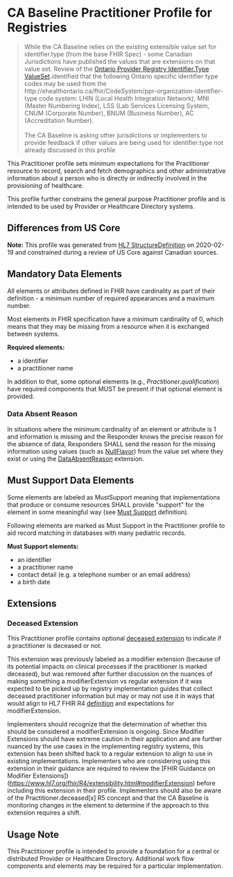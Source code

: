 # CA Baseline Practitioner Profile for Registries
<div xmlns="http://www.w3.org/1999/xhtml" xmlns:xsi="http://www.w3.org/2001/XMLSchema-instance">
	<blockquote class="stu-note">
		<p> While the CA Baseline relies on the existing extensible value set for identifier.type (from the base FHIR Spec) - some Canadian Jurisdictions have published the values that are extensions on that value set. Review of the <a href="https://simplifier.net/provincialproviderregistry-ontario-r4/ppr-organization-identifier-type-duplicate-2">Ontario Provider Registry Identifier.Type ValueSet</a>.identified that the following Ontario specific identifier type codes may be used from the http://ehealthontario.ca/fhir/CodeSystem/ppr-organization-identifier-type code system: LHIN (Local Health Integration Network), MNI (Master Numbering Index), LSS (Lab Services Licensing System, CNUM (Corporate Number), BNUM (Business Number), AC (Accreditation Number).
    <br>
    <br>
    The CA Baseline is asking other jurisdictions or implementers to provide feedback if other values are being used for identifier.type not already discussed in this profile</p>
	</blockquote>
  </div>

This Practitioner profile sets minimum expectations for the Practitioner resource to record, search and fetch demographics and other administrative information about a person who is directly or indirectly involved in the provisioning of healthcare.

This profile further constrains the general purpose Practitioner profile and is intended to be used by Provider or Healthcare Directory systems.

## Differences from US Core
**Note:** This profile was generated from [HL7 StructureDefinition](https://www.hl7.org/fhir/practitioner.profile.json) on 2020-02-19 and constrained during a review of US Core against Canadian sources.

## Mandatory Data Elements
All elements or attributes defined in FHIR have cardinality as part of their definition - a minimum number of required appearances and a maximum number.


Most elements in FHIR specification have a minimum cardinality of 0, which means that they may be missing from a resource when it is exchanged between systems.

**Required elements:**
* a identifier
* a practitioner name

In addition to that, some optional elements (e.g., _Practitioner.qualification_) have required components that MUST be present if that optional element is provided.

### Data Absent Reason
In situations where the minimum cardinality of an element or attribute is 1 and information is missing and the Responder knows the precise reason for the absence of data, Responders SHALL send the reason for the missing information using values (such as [NullFlavor](https://www.hl7.org/fhir/extension-iso21090-nullflavor.html)) from the value set where they exist or using the [DataAbsentReason](http://hl7.org/fhir/StructureDefinition/data-absent-reason) extension.


## Must Support Data Elements
Some elements are labeled as MustSupport meaning that implementations that produce or consume resources SHALL provide "support" for the element in some meaningful way (see [Must Support](https://build.fhir.org/ig/HL7-Canada/ca-baseline/general-guidance.html#must-support) definition).

Following elements are marked as Must Support in the Practitioner profile to aid record matching in databases with many pediatric records.

**Must Support elements:**
* an identifier
* a practitioner name
* contact detail (e.g. a telephone number or an email address)
* a birth date

## Extensions

### Deceased Extension
This Practitioner profile contains optional [deceased extension](http://hl7.org/fhir/ca/baseline/StructureDefinition/ext-deceased) to indicate if a practitioner is deceased or not.

This extension was previously labeled as a modifier extension (because of its potential impacts on clinical processes if the practitioner is marked deceased), but was removed after further discussion on the nuances of making something a modifierExtension vs regular extension if it was expected to be picked up by registry implementation guides that collect deceased practitioner information but may or may not use it in ways that would align to HL7 FHIR R4 [definition](https://www.hl7.org/fhir/R4/backboneelement-definitions.html#BackboneElement.modifierExtension) and expectations for modifierExtension.

Implementers should recognize that the determination of whether this should be considered a modifierExtension is ongoing. Since Modifier Extensions should have extreme caution in their application and are further nuanced by the use cases in the implementing registry systems, this extension has been shifted back to a regular extension to align to use in existing implementations. Implementers who are considering using this extension in their guidance are required to review the [FHIR Guidance on Modifier Extensions])(https://www.hl7.org/fhir/R4/extensibility.html#modifierExtension) before including this extension in their profile. Implementers should also be aware of the Practitioner.deceased[x] R5 concept and that the CA Baseline is monitoring changes in the element to determine if the approach to this extension requires a shift.

## Usage Note
This Practitioner profile is intended to provide a foundation for a central or distributed Provider or Healthcare Directory. Additional work flow components and elements may be required for a particular implementation.
